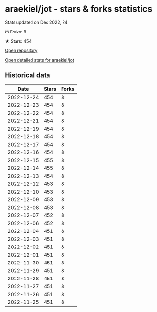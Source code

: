 # araekiel/jot - stars & forks statistics

Stats updated on Dec 2022, 24

☋ Forks: 8

★ Stars: 454

[Open repository](https://github.com/araekiel/jot)

[Open detailed stats for araekiel/jot](https://reviewgithub.com/rep/araekiel/jot)

## Historical data
| Date | Stars | Forks |
|------|-------|-------|
| 2022-12-24 | 454 | 8 | 
| 2022-12-23 | 454 | 8 | 
| 2022-12-22 | 454 | 8 | 
| 2022-12-21 | 454 | 8 | 
| 2022-12-19 | 454 | 8 | 
| 2022-12-18 | 454 | 8 | 
| 2022-12-17 | 454 | 8 | 
| 2022-12-16 | 454 | 8 | 
| 2022-12-15 | 455 | 8 | 
| 2022-12-14 | 455 | 8 | 
| 2022-12-13 | 454 | 8 | 
| 2022-12-12 | 453 | 8 | 
| 2022-12-10 | 453 | 8 | 
| 2022-12-09 | 453 | 8 | 
| 2022-12-08 | 453 | 8 | 
| 2022-12-07 | 452 | 8 | 
| 2022-12-06 | 452 | 8 | 
| 2022-12-04 | 451 | 8 | 
| 2022-12-03 | 451 | 8 | 
| 2022-12-02 | 451 | 8 | 
| 2022-12-01 | 451 | 8 | 
| 2022-11-30 | 451 | 8 | 
| 2022-11-29 | 451 | 8 | 
| 2022-11-28 | 451 | 8 | 
| 2022-11-27 | 451 | 8 | 
| 2022-11-26 | 451 | 8 | 
| 2022-11-25 | 451 | 8 | 

